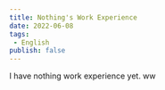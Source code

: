 ```yaml
---
title: Nothing's Work Experience
date: 2022-06-08
tags: 
 - English
publish: false
---
```


I have nothing work experience yet. ww